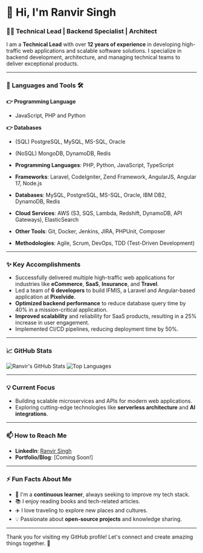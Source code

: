 <!--
**ranvir91/ranvir91** is a ✨ _special_ ✨ repository because its `README.md` (this file) appears on your GitHub profile.

Here are some ideas to get you started:

- 🔭 I’m currently working on ...
- 🌱 I’m currently learning ...
- 👯 I’m looking to collaborate on ...
- 🤔 I’m looking for help with ...
- 💬 Ask me about ...
- 📫 How to reach me: ...
- 😄 Pronouns: ...
- ⚡ Fun fact: ...
-->
# 👋 Hi, I'm Ranvir Singh

### 🧑‍💻 **Technical Lead | Backend Specialist | Architect**

I am a **Technical Lead** with over **12 years of experience** in developing high-traffic web applications and scalable software solutions. I specialize in backend development, architecture, and managing technical teams to deliver exceptional products.

---

### 🚀 **Languages and Tools** 🛠️

**👉 Programming Language**
- JavaScript, PHP and Python

**👉 Databases**
- (SQL) PostgreSQL, MySQL, MS-SQL, Oracle
- (NoSQL) MongoDB, DynamoDB, Redis

- **Programming Languages**: PHP, Python, JavaScript, TypeScript
- **Frameworks**: Laravel, CodeIgniter, Zend Framework, AngularJS, Angular 17, Node.js
- **Databases**: MySQL, PostgreSQL, MS-SQL, Oracle, IBM DB2, DynamoDB, Redis
- **Cloud Services**: AWS (S3, SQS, Lambda, Redshift, DynamoDB, API Gateways), ElasticSearch
- **Other Tools**: Git, Docker, Jenkins, JIRA, PHPUnit, Composer
- **Methodologies**: Agile, Scrum, DevOps, TDD (Test-Driven Development)

---

### ✨ **Key Accomplishments**
- Successfully delivered multiple high-traffic web applications for industries like **eCommerce**, **SaaS**, **Insurance**, and **Travel**.
- Led a team of **6 developers** to build IFMIS, a Laravel and Angular-based application at **Pixelvide**.
- **Optimized backend performance** to reduce database query time by 40% in a mission-critical application.
- **Improved scalability** and reliability for SaaS products, resulting in a 25% increase in user engagement.
- Implemented CI/CD pipelines, reducing deployment time by 50%.

---

### 📈 **GitHub Stats**
![Ranvir's GitHub Stats](https://github-readme-stats.vercel.app/api?username=ranvir91&show_icons=true&theme=radical)
![Top Languages](https://github-readme-stats.vercel.app/api/top-langs/?username=ranvir91&layout=compact&theme=radical)

---

### 💡 **Current Focus**
- Building scalable microservices and APIs for modern web applications.
- Exploring cutting-edge technologies like **serverless architecture** and **AI integrations**.

---

### 📫 **How to Reach Me**
<!-- - **Email**: ranvirsingh1991@gmail.com -->
- **LinkedIn**: [Ranvir Singh](https://linkedin.com/in/ranvirsingh2012)
- **Portfolio/Blog**: [Coming Soon!]

---

### ⚡ Fun Facts About Me
- 🌱 I'm a **continuous learner**, always seeking to improve my tech stack.
- 📚 I enjoy reading books and tech-related articles.
- ✈️ I love traveling to explore new places and cultures.
- 💡 Passionate about **open-source projects** and knowledge sharing.

---

Thank you for visiting my GitHub profile! Let's connect and create amazing things together. 🚀
